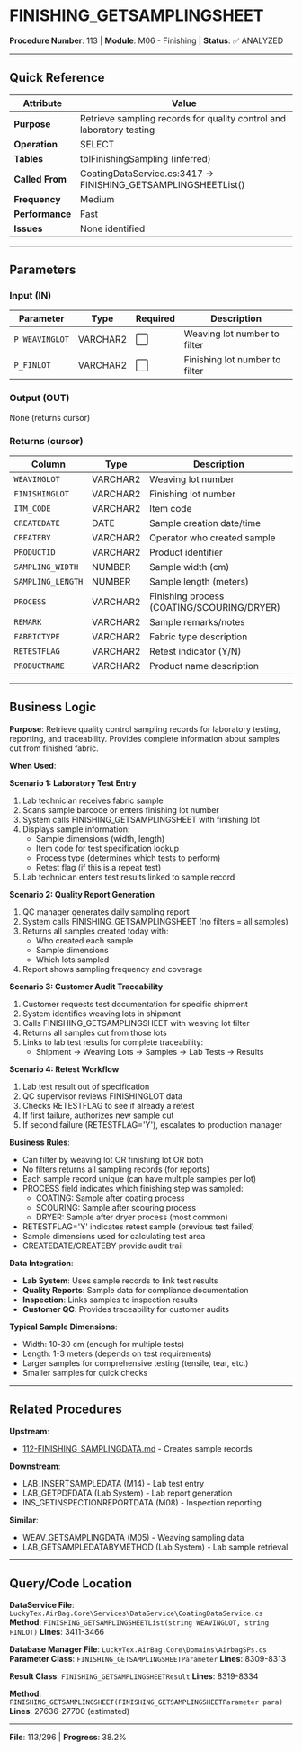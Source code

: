 # FINISHING_GETSAMPLINGSHEET

**Procedure Number**: 113 | **Module**: M06 - Finishing | **Status**: ✅ ANALYZED

---

## Quick Reference

| Attribute | Value |
|-----------|-------|
| **Purpose** | Retrieve sampling records for quality control and laboratory testing |
| **Operation** | SELECT |
| **Tables** | tblFinishingSampling (inferred) |
| **Called From** | CoatingDataService.cs:3417 → FINISHING_GETSAMPLINGSHEETList() |
| **Frequency** | Medium |
| **Performance** | Fast |
| **Issues** | None identified |

---

## Parameters

### Input (IN)

| Parameter | Type | Required | Description |
|-----------|------|----------|-------------|
| `P_WEAVINGLOT` | VARCHAR2 | ⬜ | Weaving lot number to filter |
| `P_FINLOT` | VARCHAR2 | ⬜ | Finishing lot number to filter |

### Output (OUT)

None (returns cursor)

### Returns (cursor)

| Column | Type | Description |
|--------|------|-------------|
| `WEAVINGLOT` | VARCHAR2 | Weaving lot number |
| `FINISHINGLOT` | VARCHAR2 | Finishing lot number |
| `ITM_CODE` | VARCHAR2 | Item code |
| `CREATEDATE` | DATE | Sample creation date/time |
| `CREATEBY` | VARCHAR2 | Operator who created sample |
| `PRODUCTID` | VARCHAR2 | Product identifier |
| `SAMPLING_WIDTH` | NUMBER | Sample width (cm) |
| `SAMPLING_LENGTH` | NUMBER | Sample length (meters) |
| `PROCESS` | VARCHAR2 | Finishing process (COATING/SCOURING/DRYER) |
| `REMARK` | VARCHAR2 | Sample remarks/notes |
| `FABRICTYPE` | VARCHAR2 | Fabric type description |
| `RETESTFLAG` | VARCHAR2 | Retest indicator (Y/N) |
| `PRODUCTNAME` | VARCHAR2 | Product name description |

---

## Business Logic

**Purpose**: Retrieve quality control sampling records for laboratory testing, reporting, and traceability. Provides complete information about samples cut from finished fabric.

**When Used**:

**Scenario 1: Laboratory Test Entry**
1. Lab technician receives fabric sample
2. Scans sample barcode or enters finishing lot number
3. System calls FINISHING_GETSAMPLINGSHEET with finishing lot
4. Displays sample information:
   - Sample dimensions (width, length)
   - Item code for test specification lookup
   - Process type (determines which tests to perform)
   - Retest flag (if this is a repeat test)
5. Lab technician enters test results linked to sample record

**Scenario 2: Quality Report Generation**
1. QC manager generates daily sampling report
2. System calls FINISHING_GETSAMPLINGSHEET (no filters = all samples)
3. Returns all samples created today with:
   - Who created each sample
   - Sample dimensions
   - Which lots sampled
4. Report shows sampling frequency and coverage

**Scenario 3: Customer Audit Traceability**
1. Customer requests test documentation for specific shipment
2. System identifies weaving lots in shipment
3. Calls FINISHING_GETSAMPLINGSHEET with weaving lot filter
4. Returns all samples cut from those lots
5. Links to lab test results for complete traceability:
   - Shipment → Weaving Lots → Samples → Lab Tests → Results

**Scenario 4: Retest Workflow**
1. Lab test result out of specification
2. QC supervisor reviews FINISHINGLOT data
3. Checks RETESTFLAG to see if already a retest
4. If first failure, authorizes new sample cut
5. If second failure (RETESTFLAG='Y'), escalates to production manager

**Business Rules**:
- Can filter by weaving lot OR finishing lot OR both
- No filters returns all sampling records (for reports)
- Each sample record unique (can have multiple samples per lot)
- PROCESS field indicates which finishing step was sampled:
  - COATING: Sample after coating process
  - SCOURING: Sample after scouring process
  - DRYER: Sample after dryer process (most common)
- RETESTFLAG='Y' indicates retest sample (previous test failed)
- Sample dimensions used for calculating test area
- CREATEDATE/CREATEBY provide audit trail

**Data Integration**:
- **Lab System**: Uses sample records to link test results
- **Quality Reports**: Sample data for compliance documentation
- **Inspection**: Links samples to inspection results
- **Customer QC**: Provides traceability for customer audits

**Typical Sample Dimensions**:
- Width: 10-30 cm (enough for multiple tests)
- Length: 1-3 meters (depends on test requirements)
- Larger samples for comprehensive testing (tensile, tear, etc.)
- Smaller samples for quick checks

---

## Related Procedures

**Upstream**:
- [112-FINISHING_SAMPLINGDATA.md](./112-FINISHING_SAMPLINGDATA.md) - Creates sample records

**Downstream**:
- LAB_INSERTSAMPLEDATA (M14) - Lab test entry
- LAB_GETPDFDATA (Lab System) - Lab report generation
- INS_GETINSPECTIONREPORTDATA (M08) - Inspection reporting

**Similar**:
- WEAV_GETSAMPLINGDATA (M05) - Weaving sampling data
- LAB_GETSAMPLEDATABYMETHOD (Lab System) - Lab sample retrieval

---

## Query/Code Location

**DataService File**: `LuckyTex.AirBag.Core\Services\DataService\CoatingDataService.cs`
**Method**: `FINISHING_GETSAMPLINGSHEETList(string WEAVINGLOT, string FINLOT)`
**Lines**: 3411-3466

**Database Manager File**: `LuckyTex.AirBag.Core\Domains\AirbagSPs.cs`
**Parameter Class**: `FINISHING_GETSAMPLINGSHEETParameter`
**Lines**: 8309-8313

**Result Class**: `FINISHING_GETSAMPLINGSHEETResult`
**Lines**: 8319-8334

**Method**: `FINISHING_GETSAMPLINGSHEET(FINISHING_GETSAMPLINGSHEETParameter para)`
**Lines**: 27636-27700 (estimated)

---

**File**: 113/296 | **Progress**: 38.2%
